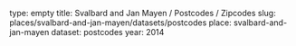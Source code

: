 type: empty
title: Svalbard and Jan Mayen / Postcodes / Zipcodes
slug: places/svalbard-and-jan-mayen/datasets/postcodes
place: svalbard-and-jan-mayen
dataset: postcodes
year: 2014
